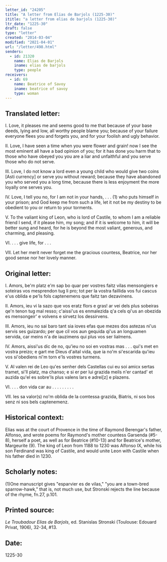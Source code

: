 ```yaml
---
letter_id: "24205"
title: "A letter from Elias de Barjols (1225-30)"
ititle: "a letter from elias de barjols (1225-30)"
ltr_date: "1225-30"
draft: false
type: "letter"
created: "2014-03-04"
modified: "2021-04-01"
url: "/letter/498.html"
senders:
  - id: 21320
    name: Elias de Barjols
    iname: elias de barjols
    type: people
receivers:
  - id: 69
    name: Beatrice of Savoy
    iname: beatrice of savoy
    type: woman
---
```

<h2> Translated letter:</h2>I.  Love, it pleases me and seems good to me
that because of your base deeds,
lying and low,
all worthy people blame you;
because of your failure
everyone flees you and forgets you,
and for your foolish
and ugly behavior.

II.  Love, I have seen a time
when you were flower and grain!
now I see the most eminent
all have a bad opinion of you;
for it has done you harm
that to those who have obeyed you
you are a liar and unfaithful
and you serve those who do not serve.

III.  Love, I do not know a lord
even a young child
who would give two coins [Asti currency]
or serve you without reward;
because they have abandoned you
who served you a long time,
because there is less enjoyment
the more loyally one serves you.

IV.  Love, I tell you no,
for I am not in your hands,
. . . (1)
who puts himself in your prison;
and God keep me from such a life,
let it not be my destiny
to be obedient to you
or return to your torments.

V.  To the valiant king of Leon,
who is lord of Castile,
to whom I am a reliable friend
I send, if it please him, my song;
and if it is welcome to him,
it will be better sung and heard,
for he is beyond the most valiant,
generous, and charming, and pleasing.

VI.  . . . give life,
for . . .

VII.  Let her merit never forget me
the gracious countess,
Beatrice, nor her good sense
nor her lovely manner.
<h2 class="mt-4"> Original letter:</h2>I.  Amors, be'm platz e'm sap bo
quar per vostres faitz vilas
mensongiers e soteiras
vos mesprendon tug li pro;
tot per la vostra faillida
vos fui cascus e'us oblida
e pe'ls fols captenemens
que faitz tan dezavinens.

II.  Amors, ieu vi la sazo
que vos eratz flors e gras!
ar vei dels plus sobeiras
qe'n tenon tug mal resso;
c'aissi'us es enmalezida
q'a cels qi'us an obezida
es mensongeir' e volvens
e sirvetz los dessirvens.

III.  Amors, ieu no sai baro
tant sia ioves efas
que mezes dos astezas
ni'us servis ses guizardo;
per que cil vos aun gequida
qi'us an longuamen servida,
car meins n'a de iauzimens
qui plus vos ser lialmens.

IV.  Amors, aissi'us dic de no,
qu'ieu no soi en vostras mas
. . .
qui's met en vostra preizo;
e gart me Dieus d'aital vida,
que ia no'm si'escarida
qu'ieu vos si'obediens
ni'm torn e'ls vostres turmens.

V.  Al valen rei de Leo
qu'es senher dels Castellas
cui eu soi amicx sertas
tramet, si'll platz, ma chanso;
e si er per lui grazida
meils n'er cantad' et auzida
qu'el es sobre'ls plus valens
lars e adrei[z] e plazens.

VI.  . . . don vida
car au . . .
. . .
. . .

VII.  Ies sa valor(s) no'm oblida
de la comtessa grazida,
Biatris, ni sos bos senz
ni sos bels captenemenz.
<h2 class="mt-4"> Historical context:</h2>Elias was at the court of Provence in the time of Raymond Berengar's father, Alfonso, and wrote poems for Raymond's mother countess Garsenda (#5-8), herself a poet, as well as for Beatrice (#10-13) and for Beatrice's mother, Margeurite (9).  The king of Leon from 1188 to 1230 was Alfonso IX, while his son Ferdinand was king of Castile, and would unite Leon with Castile when his father died in 1230.
<h2 class="mt-4"> Scholarly notes:</h2>(1)One manuscript gives "esparvier es de vilas," "you are a town-bred sparrow-hawk," that is, not much use, but Stronski rejects the line because of the rhyme, fn.27, p.101.
<h2 class="mt-4"> Printed source:</h2><p><em>Le Troubadour Elias de Barjols</em>, ed. Stanislas Stronski (Toulouse: Edouard Privat, 1906), 32-34, #13.</p><h2 class="mt-4"> Date:</h2>1225-30